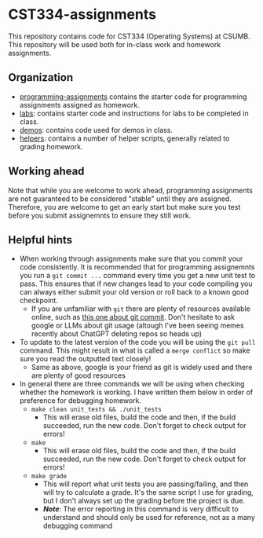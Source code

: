 # CST334-assignments


This repository contains code for CST334 (Operating Systems) at CSUMB.
This repository will be used both for in-class work and homework assignments.

## Organization

- [programming-assignments](programming-assignments) contains the starter code for programming assignments assigned as homework.
- [labs](labs): contains starter code and instructions for labs to be completed in class.
- [demos](demos): contains code used for demos in class.
- [helpers](helpers): contains a number of helper scripts, generally related to grading homework.  

## Working ahead

Note that while you are welcome to work ahead, programming assignments are not guaranteed to be considered "stable" until they are assigned.
Therefore, you are welcome to get an early start but make sure you test before you submit assignemnts to ensure they still work.

## Helpful hints

- When working through assignments make sure that you commit your code consistently.  It is recommended that for programming assignemnts you run a `git commit ...` command every time you get a new unit test to pass.  This ensures that if new changes lead to your code compiling you can always either submit your old version or roll back to a known good checkpoint.
  - If you are unfamiliar with `git` there are plenty of resources available online, such as [this one about git commit](https://www.git-tower.com/learn/git/commands/git-commit).  Don't hesitate to ask google or LLMs about git usage (altough I've been seeing memes recently about ChatGPT deleting repos so heads up)
- To update to the latest version of the code you will be using the `git pull` command.  This might result in what is called a `merge conflict` so make sure you read the outputted text closely!
  - Same as above, google is your friend as git is widely used and there are plenty of good resources
- In general there are three commands we will be using when checking whether the homework is working.  I have written them below in order of preference for debugging homework.
  - `make clean unit_tests && ./unit_tests`
    - This will erase old files, build the code and then, if the build succeeded, run the new code.  Don't forget to check output for errors!
  - `make`
    - This will erase old files, build the code and then, if the build succeeded, run the new code.  Don't forget to check output for errors!
  - `make grade`
    - This will report what unit tests you are passing/failing, and then will try to calculate a grade.  It's the same script I use for grading, but I don't always set up the grading before the project is due.  
    - ***Note***: The error reporting in this command is very difficult to understand and should only be used for reference, not as a many debugging command